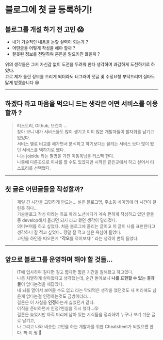 # 블로그에 첫 글 등록하기!

## 블로그를 개설 하기 전 고민 😱

- 내가 기술적인 내용을 논할 실력이 되는가 ?  
- 어떤글을 어떻게 작성을 해야 할까 ?  
- 잘못된 정보를 전달하여 혼돈을 일으키진 않을까 ?

위의 생각들은 그저 자신감 없이 도전을 두려워 한다 생각하여 과감하게 도전하기로 하였다.  
고로 제가 틀린 정보를 드리게 되더라도 너그러이 댓글 및 수정요청 부탁드리며 질타도 닳게 받겠습니다 😃

---

## 하겠다 라고 마음을 먹으니 드는 생각은 어떤 서비스를 이용할까 ?

> 티스토리, Github, 브랜치 ...  
> 찾아 보니 내가 서비스들도 많이 생기고 이미 많은 개발자들이 발자취를 남기고 있었다.  
> 서비스 별로 비교를 해가면서 분석하고 하기보다는 끌리는 서비스 보다 많이 봤던 서비스를 택하기로 했다.  
> 나는 jojoldu 라는 필명을 가진 이동욱님을 리스펙 한다.  
> 나중에 다른곳으로 이사를 할 수도 있겠지만 시작은 같은곳에서 하고 싶어서 티스토리를 선택했다.  

---  

## 첫 글은 어떤글들을 작성할까?

> 제일 긴 시간을 고민하게 만드는... 실은 블로그명, 주소등 네이밍에 더 시간이 걸린듯 하다...  
> 기술블로그 작성 이라는 목표 아래 노션에다가 계속 편하게 작성하고 있던 글들중 develop해서 올리면 되지 라고 했던 생각이 달라졌다.  
> 의미부여를 하고 싶었다. 처음 블로그에 올리는 글이고 이 글이 나를 표현한다고 생각하니 잘 적고 싶었다.. 정말 잘 적고 싶은 욕심이 들었다.  
> 고민을 하던중 떠오른게 "**각오**를 적어보자!" 라는 생각이 번득 들었다.  

---

## 앞으로 블로그를 운영하며 해야 할 것들...

> IT에 입사하여 길다면 길고 짧다면 짧은 기간을 일해왔고 하고있다.  
> 나름 치열하게 살아왔다고 생각했는데, 순간 돌아보니 **나를 표현할 수 있는 결과물**이 없다는것을 깨닳았다.  
> 내 뇌를 열어서 보여줄 수도 없고 라는 막되먹은 생각을 했던것도 내 머리에도 남은게 없다는걸 인정하는것도 금방이더라...  
> 결론은 이 사실을 **인정**하는게 싫었던거 같다.  
> 이직을 준비하면서 인정?현실을 직시 했다...😵  
> 결론은 늦었지만 아직 머리에 남아 있는 지식들을 정리하여 누구나 보기 쉬운 글로 남기고,  
> 나 그리고 나와 비슷한 고민을 하는 개발자를 위한 Cheatsheet가 되었으면 한다. 뽜.이.띵 💪